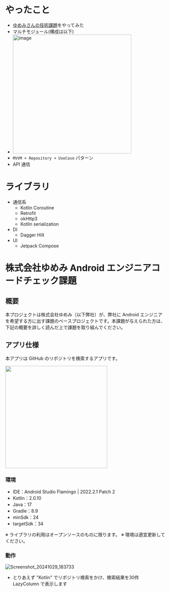 # やったこと
- [ゆめみさんの技術課題](https://github.com/yumemi-inc/android-engineer-codecheck)をやってみた
- マルチモジュール(構成は以下)
- <img width="372" alt="image" src="https://github.com/user-attachments/assets/e701d035-8512-48ce-b867-105790fd175c">
- `MVVM + Repository + UseCase` パターン
- API 通信

# ライブラリ
- 通信系
    - Kotlin Coroutine
    - Retrofit
    - okHttp3
    - Kotlin serialization
- DI
    - Dagger Hilt
- UI
    - Jetpack Compose

# 株式会社ゆめみ Android エンジニアコードチェック課題

## 概要

本プロジェクトは株式会社ゆめみ（以下弊社）が、弊社に Android エンジニアを希望する方に出す課題のベースプロジェクトです。本課題が与えられた方は、下記の概要を詳しく読んだ上で課題を取り組んでください。

## アプリ仕様

本アプリは GitHub のリポジトリを検索するアプリです。

<img src="docs/app.gif" width="320">

### 環境

- IDE：Android Studio Flamingo | 2022.2.1 Patch 2
- Kotlin：2.0.10
- Java：17
- Gradle：8.9
- minSdk：24
- targetSdk：34

※ ライブラリの利用はオープンソースのものに限ります。
※ 環境は適宜更新してください。

### 動作

![Screenshot_20241029_183733](https://github.com/user-attachments/assets/0e02fddc-3360-4309-89af-328f05e0f7d1)

- とりあえず "Kotlin" でリポジトリ検索をかけ、検索結果を30件 LazyColumn で表示します
